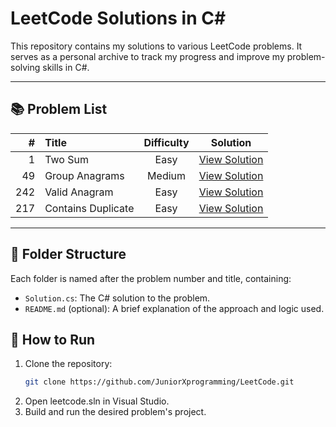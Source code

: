 # LeetCode Solutions in C#

This repository contains my solutions to various LeetCode problems. It serves as a personal archive to track my progress and improve my problem-solving skills in C#.

---

## 📚 Problem List

| # | Title | Difficulty | Solution |
|--:|:------|:-----------:|:--------:|
| 1 | Two Sum | Easy | [View Solution](./LeetCodeSolutions/TwoSum/README.md) |
| 49 | Group Anagrams | Medium | [View Solution](./GroupAnagrams/README.md) |
| 242 | Valid Anagram | Easy | [View Solution](./ValidAnagram/README.md) |
| 217 | Contains Duplicate | Easy | [View Solution](./ContainsDuplicate/README.md) |

---

## 📁 Folder Structure

Each folder is named after the problem number and title, containing:

- `Solution.cs`: The C# solution to the problem.
- `README.md` (optional): A brief explanation of the approach and logic used.

## 🚀 How to Run

1. Clone the repository:
   ```bash
   git clone https://github.com/JuniorXprogramming/LeetCode.git
2. Open leetcode.sln in Visual Studio.
3. Build and run the desired problem's project.
